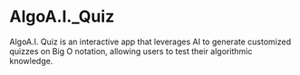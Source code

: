 # AlgoA.I._Quiz
AlgoA.I. Quiz is an interactive app that leverages AI to generate customized quizzes on Big O notation, allowing users to test their algorithmic knowledge.
